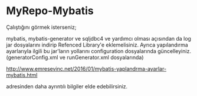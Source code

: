 # MyRepo-Mybatis
Çalıştığını görmek isterseniz;

mybatis, mybatis-generator ve sqljdbc4 ve yardımcı olması açısından da log jar dosyalarını indirip Refenced Library'e eklemelisiniz.
Ayrıca yapılandırma ayarlarıyla ilgili bu jar'ların yollarını configuration dosyalarında güncelleyiniz.(generatorConfig.xml ve runGenerator.xml dosyalarında)

http://www.emresevinc.net/2016/01/mybatis-yaplandrma-ayarlar-mybatis.html  

adresinden daha ayrıntılı bilgiler elde edebilirsiniz.
